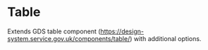 # Table

Extends GDS table component (https://design-system.service.gov.uk/components/table/) with additional
options.
